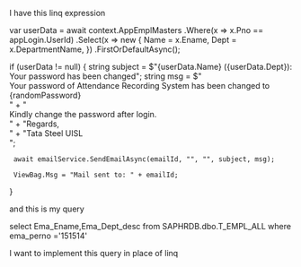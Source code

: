 I have this linq expression 

 var userData = await context.AppEmplMasters
     .Where(x => x.Pno == appLogin.UserId)
     .Select(x => new
     {
         Name = x.Ename,
         Dept = x.DepartmentName,
     })
     .FirstOrDefaultAsync();

 if (userData != null)
 {
     string subject = $"{userData.Name} ({userData.Dept}): Your password has been changed";
     string msg = $"<br/>Your password of Attendance Recording System has been changed to {randomPassword}<br/>" +
                  "<br/>Kindly change the password after login.<br/>" +
                  "Regards,<br/>" +
                  "Tata Steel UISL<br/>";

     await emailService.SendEmailAsync(emailId, "", "", subject, msg);

     ViewBag.Msg = "Mail sent to: " + emailId;
 }

and this is my query 

select Ema_Ename,Ema_Dept_desc from SAPHRDB.dbo.T_EMPL_ALL where ema_perno ='151514'


I want to implement this query in place of linq
